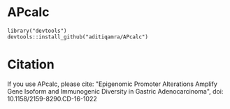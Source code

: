 # APcalc

```{r}
library("devtools")
devtools::install_github("aditiqamra/APcalc")
```

# Citation

If you use APcalc, please cite: "Epigenomic Promoter Alterations Amplify Gene Isoform and Immunogenic Diversity in Gastric Adenocarcinoma", doi: 10.1158/2159-8290.CD-16-1022
